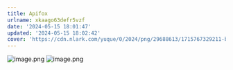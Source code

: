 ```yaml
---
title: Apifox
urlname: xkaago63defr5vzf
date: '2024-05-15 18:01:47'
updated: '2024-05-15 18:02:42'
cover: 'https://cdn.nlark.com/yuque/0/2024/png/29688613/1715767329211-be61bf5a-660a-4ced-bcf0-e6610812d23c.png'
---
```



![image.png](https://raw.githubusercontent.com/choodsire666/blog-img/main/Apifox/c58f593bc13a066f3d7f13e93ce21e8b.png)
![image.png](https://raw.githubusercontent.com/choodsire666/blog-img/main/Apifox/8aa7c74a25de64618ac82ec237bddb2c.png)
